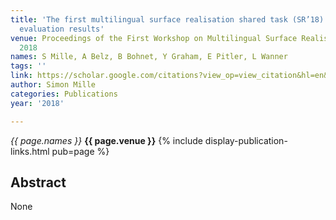 ```yaml
---
title: 'The first multilingual surface realisation shared task (SR’18): Overview and
  evaluation results'
venue: Proceedings of the First Workshop on Multilingual Surface Realisation, 1-12,
  2018
names: S Mille, A Belz, B Bohnet, Y Graham, E Pitler, L Wanner
tags: ''
link: https://scholar.google.com/citations?view_op=view_citation&hl=en&user=hg8-G68AAAAJ&citation_for_view=hg8-G68AAAAJ:u5HHmVD_uO8C
author: Simon Mille
categories: Publications
year: '2018'

---
```


*{{ page.names }}*
**{{ page.venue }}**
{% include display-publication-links.html pub=page %}
## Abstract

None